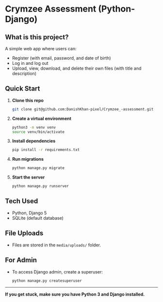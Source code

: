 # Crymzee Assessment (Python-Django)

## What is this project?
A simple web app where users can:
- Register (with email, password, and date of birth)
- Log in and log out
- Upload, view, download, and delete their own files (with title and description)

## Quick Start

1. **Clone this repo**
   ```bash
   git clone git@github.com:DanishKhan-pixel/Crymzee_-assessment.git
   ```
2. **Create a virtual environment**
   ```bash
   python3 -m venv venv
   source venv/bin/activate
   ```
3. **Install dependencies**
   ```bash
   pip install -r requirements.txt
   ```
4. **Run migrations**
   ```bash
   python manage.py migrate
   ```
5. **Start the server**
   ```bash
   python manage.py runserver
   ```

## Tech Used
- Python, Django 5
- SQLite (default database)

## File Uploads
- Files are stored in the `media/uploads/` folder.

## For Admin
- To access Django admin, create a superuser:
  ```bash
  python manage.py createsuperuser
---

**If you get stuck, make sure you have Python 3 and Django installed.**

